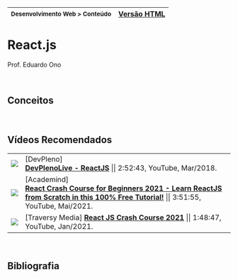 | <small>Desenvolvimento Web > Conteúdo | [Versão HTML](http://eduardo-ono.github.io/Desenvolvimento-Web/conteudo/react-js/)</small> |
|---|---|

# React.js

Prof. Eduardo Ono

<br>

## Conceitos

<br>

## Vídeos Recomendados

|||
| :-: | --- |
| [![](https://img.youtube.com/vi/1Ws__ZbHNyc/default.jpg)](https://www.youtube.com/watch?v=1Ws__ZbHNyc "DevPlenoLive - ReactJS") | [DevPleno] <br> [__DevPlenoLive - ReactJS__](https://www.youtube.com/watch?v=1Ws__ZbHNyc) \|\| 2:52:43, YouTube, Mar/2018.
| [![](https://img.youtube.com/vi/Dorf8i6lCuk/default.jpg)](https://www.youtube.com/watch?v=Dorf8i6lCuk "React Crash Course for Beginners 2021 - Learn ReactJS from Scratch in this 100% Free Tutorial!") | [Academind] <br> [__React Crash Course for Beginners 2021 - Learn ReactJS from Scratch in this 100% Free Tutorial!__](https://www.youtube.com/watch?v=Dorf8i6lCuk) \|\| 3:51:55, YouTube, Mai/2021.
| [![](https://img.youtube.com/vi/w7ejDZ8SWv8/default.jpg)](https://www.youtube.com/watch?v=w7ejDZ8SWv8 "React JS Crash Course 2021") | [Traversy Media] [__React JS Crash Course 2021__](https://www.youtube.com/watch?v=w7ejDZ8SWv8) \|\| 1:48:47, YouTube, Jan/2021.

<br>

## Bibliografia

<br>
